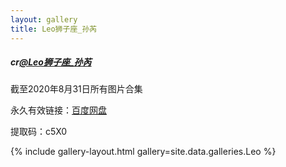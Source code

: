 ```yaml
---
layout: gallery
title: Leo狮子座_孙芮
---
```


<p>
<h5> cr<a href="https://weibo.com/u/6376236750">@Leo狮子座_孙芮</a> </h5> 
</p>

<p> 截至2020年8月31日所有图片合集</p>
<p> 永久有效链接：<a href="https://pan.baidu.com/s/1UobAgTX2eqRJwLdVPOJNTQ">百度网盘</a> </p>
<p> 提取码：c5X0 </p>

{% include gallery-layout.html gallery=site.data.galleries.Leo %}

